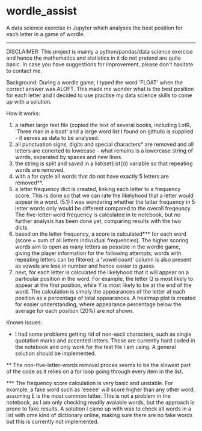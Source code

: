 # wordle_assist
A data science exercise in Jupyter which analyses the best position for each letter in a game of wordle.

***
DISCLAIMER:
This project is mainly a python/pandas/data science exercise and hence the mathematics and statistics in it do not pretend are quite basic. In case you have suggestions for improvement, please don't hasitate to contact me.

Background:
During a wordle game, I typed the word 'FLOAT' when the correct answer was ALOFT. This made me wonder what is the best position for each letter and I decided to use practise my data science skills to come up with a solution.

How it works:
  1. a rather large text file (copied the text of several books, including LotR, 'Three man in a boat' and a large word list I found on github) is supplied  - it serves as data to be analysed.
  2. all punctuation signs, digits and special characters* are removed and all letters are conerted to lowecase - what remains is a lowercase string of words, separated by spaces and new lines.
  3. the string is split and saved in a list(set(list())) variable so that repeating words are removed.
  4. with a for cycle all words that do not have exactly 5 letters are removed**.
  5. a letter frequency dict is created, linking each letter to a frequency score. This is done so that we can rate the likelyhood that a letter would appear in a word.
  (5.1) I was wondering whether the letter frequency in 5 letter words only would be different compared to the overall freqeuncy. The five-letter-word frequency is calculated in te notebook, but no further analysis has been done yet, comparing results with the two dicts.
  6. based on the letter frequency, a score is calculated*** for each word (score = sum of all letters indivudual frequencies). The higher scoring words aim to open as many letters as possible in the wordle game, giving the player information for the following attempts; words with repeating letters can be filtered; a 'vowel count' column is also present as vowels are less in number and hence easier to guess.
  7. next, for each letter is calculated the likelyhood that it will appear on a particular position in the word. For example, the letter Q is most likely to appear at the first position, while Y is most likely to be at the end of the word. The calculation is simply the appearances of the letter at each position as a percentage of total appearances. A heatmap plot is created for easier understanding, where appearance percentage below the average for each position (20%) are not shown.


Known issues:
  * I had some problems getting rid of non-ascii characters, such as single quotation marks and accented letters. Those are currently hard coded in the notebook and only work for the test file I am using. A general solution should be implemented.

  ** The non-five-letter-words removal proces seems to be the slowest part of the code as it relies on a for loop going through every item in the list. 

  *** The frequency score calculation is very basic and unstable. For example, a fake word such as 'eeeee' will score higher than any other word, assuming E is the most common letter. This is not a problem in the notebook, as I am only checking readily avaiable words, but the approach is prone to fake results. A solution I came up with was to check all words in a list with ome kind of dictionary online, making sure there are no fake words but this is currently not implemented.
